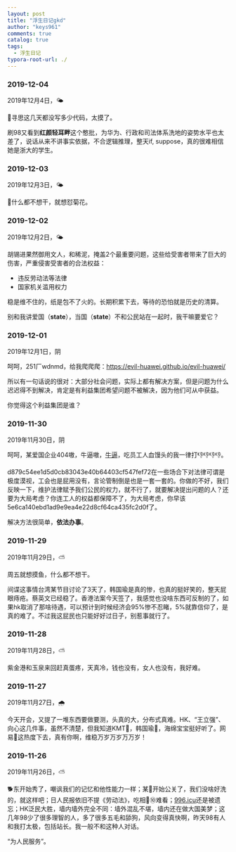 ```yaml
---
layout: post
title: "浮生日记gkd"
author: "keys961"
comments: true
catalog: true
tags:
  - 浮生日记
typora-root-url: ./
---
```


### 2019-12-04

2019年12月4日，🌤

👴寻思这几天都没写多少代码，太摸了。

刷98又看到**红颜轻耳畔**这个憨批，为华为、行政和司法体系洗地的姿势水平也太差了，说话从来不讲事实依据，不合逻辑推理，整天if, suppose，真的很难相信她是浙大的学生。

### 2019-12-03

2019年12月3日，🌤

👴什么都不想干，就想怼菊花。

### 2019-12-02

2019年12月2日，🌤

胡锡进果然御用文人，和稀泥，掩盖2个最重要问题，这些给受害者带来了巨大的伤害，严重侵害受害者的合法权益：

- 违反劳动法等法律
- 国家机关滥用权力

稳是维不住的，纸是包不了火的。长期积累下去，等待的恐怕就是历史的清算。

别和我讲爱国（**state**），当国（**state**）不和公民站在一起时，我干嘛要爱它？

### 2019-12-01

2019年12月1日，阴

呵呵，251厂wdnmd，给我爬爬爬：https://evil-huawei.github.io/evil-huawei/

所以有一句话说的很对：大部分社会问题，实际上都有解决方案，但是问题为什么迟迟得不到解决，肯定是有利益集团希望问题不被解决，因为他们可从中获益。

你觉得这个利益集团是谁？

### 2019-11-30

2019年11月30日，阴

呵呵，某爱国企业404嗷，牛逼嗷，[牛逼](https://twitter.com/bjzyhzzdgzyhzzd/status/1199945672356581377)，吃员工人血馒头的我一律打👎👎👎👎。

d879c54ee1d5d0cb83043e40b64403cf547fef72在一些场合下对法律可谓是极度漠视，工会也是屁用没有，言论管制倒是也是一套一套的。你做的不好，我们反映一下，维护法律赋予我们公民的权力，就不行了，就要解决提出问题的人？还要为大局考虑？你连工人的权益都保障不了，为大局考虑，你早该5e6ca140ebd1ad9e9ea4e22d8cf64ca435fc2d0f了。

解决方法很简单，**依法办事**。

### 2019-11-29

2019年11月29日，⛅

周五就想摸鱼，什么都不想干。

间谍这事情台湾某节目讨论了3天了，韩国瑜是真的惨，也真的挺好笑的，整天屁眼痔疮。蔡英文已经稳了。香港法案今天签了，我感觉也没啥东西可反制的了，如果hk取消了那啥待遇，可以预计到时候经济会95%惨不忍睹，5%就靠信仰了，是真的难了。不过我这屁民也只能好好过日子，别惹事就行了。

### 2019-11-28

2019年11月28日，⛅

紫金港和玉泉来回赶真蛋疼，天真冷，钱也没有，女人也没有，我好难。

### 2019-11-27

2019年11月27日，🌧

今天开会，又提了一堆东西要做要测，头真的大，分布式真难。HK、“王立强”、向心这几件事，虽然不清楚，但我知道KMT💊，韩国瑜💊，海绵宝宝挺好听了。网易🐖这热度下去，真有你啊，维稳万岁万岁万万岁！

### 2019-11-26

2019年11月26日，⛅

🐕东开始秀了，嘲讽我们的记忆和他性能力一样；某🐖开始公关了，我们没啥好洗的，就这样吧；日人民报依旧不提《劳动法》，吃相🐀⑩难看；[996.icu](https://996.icu)还是被遗忘；HK泛民大胜，墙内墙外完全不同：墙外混乱不堪，墙内还在做大国美梦；这几年98少了很多理智的人，多了很多五毛和舔狗，风向变得真快啊，昨天98有人和我打太极，包括站长。我一般不和这种人对话。

“为人民服务”。


